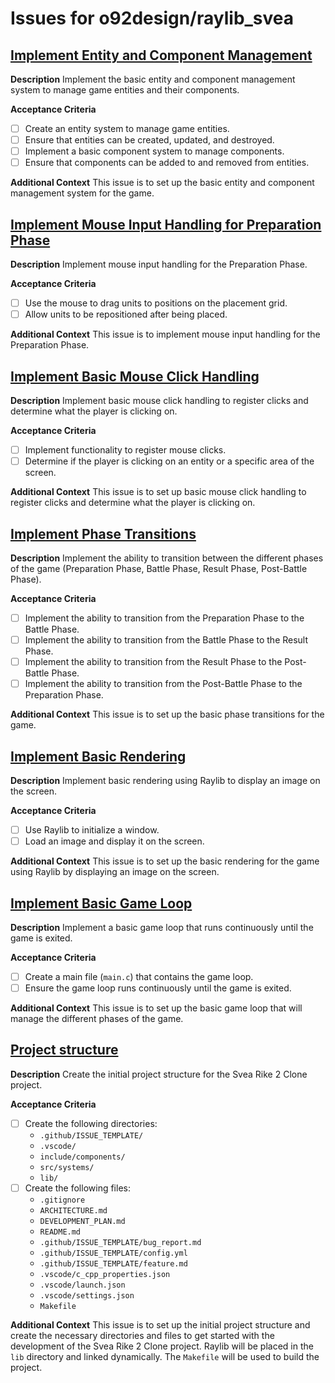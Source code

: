 # Issues for o92design/raylib_svea

## [Implement Entity and Component Management](https://github.com/o92design/raylib_svea/issues/7)
**Description**
Implement the basic entity and component management system to manage game entities and their components.

**Acceptance Criteria**
- [ ] Create an entity system to manage game entities.
- [ ] Ensure that entities can be created, updated, and destroyed.
- [ ] Implement a basic component system to manage components.
- [ ] Ensure that components can be added to and removed from entities.

**Additional Context**
This issue is to set up the basic entity and component management system for the game.

## [Implement Mouse Input Handling for Preparation Phase](https://github.com/o92design/raylib_svea/issues/6)
**Description**
Implement mouse input handling for the Preparation Phase.

**Acceptance Criteria**
- [ ] Use the mouse to drag units to positions on the placement grid.
- [ ] Allow units to be repositioned after being placed.

**Additional Context**
This issue is to implement mouse input handling for the Preparation Phase.

## [Implement Basic Mouse Click Handling](https://github.com/o92design/raylib_svea/issues/5)
**Description**
Implement basic mouse click handling to register clicks and determine what the player is clicking on.

**Acceptance Criteria**
- [ ] Implement functionality to register mouse clicks.
- [ ] Determine if the player is clicking on an entity or a specific area of the screen.

**Additional Context**
This issue is to set up basic mouse click handling to register clicks and determine what the player is clicking on.

## [Implement Phase Transitions](https://github.com/o92design/raylib_svea/issues/4)
**Description**
Implement the ability to transition between the different phases of the game (Preparation Phase, Battle Phase, Result Phase, Post-Battle Phase).

**Acceptance Criteria**
- [ ] Implement the ability to transition from the Preparation Phase to the Battle Phase.
- [ ] Implement the ability to transition from the Battle Phase to the Result Phase.
- [ ] Implement the ability to transition from the Result Phase to the Post-Battle Phase.
- [ ] Implement the ability to transition from the Post-Battle Phase to the Preparation Phase.

**Additional Context**
This issue is to set up the basic phase transitions for the game.

## [Implement Basic Rendering](https://github.com/o92design/raylib_svea/issues/3)
**Description**
Implement basic rendering using Raylib to display an image on the screen.

**Acceptance Criteria**
- [ ] Use Raylib to initialize a window.
- [ ] Load an image and display it on the screen.

**Additional Context**
This issue is to set up the basic rendering for the game using Raylib by displaying an image on the screen.

## [Implement Basic Game Loop](https://github.com/o92design/raylib_svea/issues/2)
**Description**
Implement a basic game loop that runs continuously until the game is exited.

**Acceptance Criteria**
- [ ] Create a main file (`main.c`) that contains the game loop.
- [ ] Ensure the game loop runs continuously until the game is exited.

**Additional Context**
This issue is to set up the basic game loop that will manage the different phases of the game.

## [Project structure](https://github.com/o92design/raylib_svea/issues/1)
**Description**
Create the initial project structure for the Svea Rike 2 Clone project.

**Acceptance Criteria**
- [ ] Create the following directories:
  - `.github/ISSUE_TEMPLATE/`
  - `.vscode/`
  - `include/components/`
  - `src/systems/`
  - `lib/`
- [ ] Create the following files:
  - `.gitignore`
  - `ARCHITECTURE.md`
  - `DEVELOPMENT_PLAN.md`
  - `README.md`
  - `.github/ISSUE_TEMPLATE/bug_report.md`
  - `.github/ISSUE_TEMPLATE/config.yml`
  - `.github/ISSUE_TEMPLATE/feature.md`
  - `.vscode/c_cpp_properties.json`
  - `.vscode/launch.json`
  - `.vscode/settings.json`
  - `Makefile`

**Additional Context**
This issue is to set up the initial project structure and create the necessary directories and files to get started with the development of the Svea Rike 2 Clone project. Raylib will be placed in the `lib` directory and linked dynamically. The `Makefile` will be used to build the project.